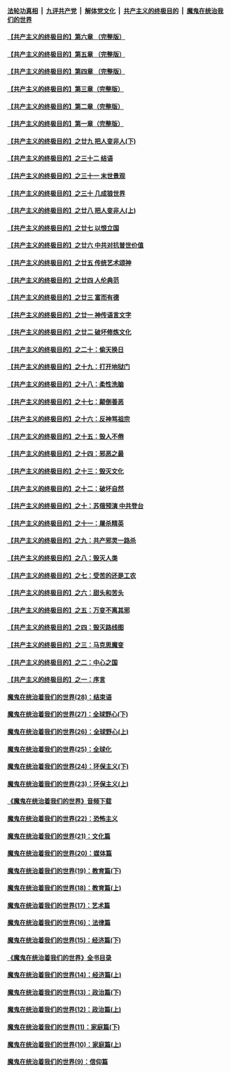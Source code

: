 ####  [法轮功真相](../../../../basic/blob/master/README.md?t=05102202) &nbsp;|&nbsp; [九评共产党](../../../../9ping.md/blob/master/README.md?t=05102202) &nbsp;|&nbsp; [解体党文化](../../../../jtdwh.md/blob/master/README.md?t=05102202)  &nbsp;|&nbsp; [共产主义的终极目的](../../../../gczydzjmd.md/blob/master/README.md?t=05102202) &nbsp;|&nbsp; [魔鬼在统治我们的世界](../../../../mgztzwmdsj.md/blob/master/README.md?t=05102202) 

#### [【共产主义的终极目的】第六章 （完整版）](../pages/nsc422/n11428913.md?t=05102202) 

#### [【共产主义的终极目的】第五章 （完整版）](../pages/nsc422/n11428912.md?t=05102202) 

#### [【共产主义的终极目的】第四章 （完整版）](../pages/nsc422/n11428907.md?t=05102202) 

#### [【共产主义的终极目的】第三章（完整版）](../pages/nsc422/n11428848.md?t=05102202) 

#### [【共产主义的终极目的】第二章（完整版）](../pages/nsc422/n11428831.md?t=05102202) 

#### [【共产主义的终极目的】第一章（完整版）](../pages/nsc422/n11417651.md?t=05102202) 

#### [【共产主义的终极目的】之廿九 把人变非人(下)](../pages/nsc422/n11344140.md?t=05102202) 

#### [【共产主义的终极目的】之三十二 结语](../pages/nsc422/n11360535.md?t=05102202) 

#### [【共产主义的终极目的】之三十一 末世景观](../pages/nsc422/n11351129.md?t=05102202) 

#### [【共产主义的终极目的】之三十 几成狼世界](../pages/nsc422/n11348280.md?t=05102202) 

#### [【共产主义的终极目的】之廿八 把人变非人(上)](../pages/nsc422/n11340492.md?t=05102202) 

#### [【共产主义的终极目的】之廿七 以恨立国](../pages/nsc422/n11336944.md?t=05102202) 

#### [【共产主义的终极目的】之廿六 中共对抗普世价值](../pages/nsc422/n11324785.md?t=05102202) 

#### [【共产主义的终极目的】之廿五 传统艺术颂神](../pages/nsc422/n11296396.md?t=05102202) 

#### [【共产主义的终极目的】之廿四 人伦典范](../pages/nsc422/n11296397.md?t=05102202) 

#### [【共产主义的终极目的】之廿三 富而有德](../pages/nsc422/n11283598.md?t=05102202) 

#### [【共产主义的终极目的】之廿一 神传语言文字](../pages/nsc422/n11263265.md?t=05102202) 

#### [【共产主义的终极目的】之廿二 破坏修炼文化](../pages/nsc422/n11245728.md?t=05102202) 

#### [【共产主义的终极目的】之二十：偷天换日](../pages/nsc422/n11238846.md?t=05102202) 

#### [【共产主义的终极目的】之十九：打开地狱门](../pages/nsc422/n11206376.md?t=05102202) 

#### [【共产主义的终极目的】之十八：柔性洗脑](../pages/nsc422/n11199994.md?t=05102202) 

#### [【共产主义的终极目的】之十七：颠倒善恶](../pages/nsc422/n11179782.md?t=05102202) 

#### [【共产主义的终极目的】之十六：反神骂祖宗](../pages/nsc422/n11166798.md?t=05102202) 

#### [【共产主义的终极目的】之十五：毁人不倦](../pages/nsc422/n11166792.md?t=05102202) 

#### [【共产主义的终极目的】之十四：邪恶之最](../pages/nsc422/n11150249.md?t=05102202) 

#### [【共产主义的终极目的】之十三：毁灭文化](../pages/nsc422/n11135227.md?t=05102202) 

#### [【共产主义的终极目的】之十二：破坏自然](../pages/nsc422/n11135214.md?t=05102202) 

#### [【共产主义的终极目的】之十：苏俄预演 中共登台](../pages/nsc422/n11118424.md?t=05102202) 

#### [【共产主义的终极目的】之十一：屠杀精英](../pages/nsc422/n11118442.md?t=05102202) 

#### [【共产主义的终极目的】之九：共产邪灵一路杀](../pages/nsc422/n11114139.md?t=05102202) 

#### [【共产主义的终极目的】之八：毁灭人类](../pages/nsc422/n11108503.md?t=05102202) 

#### [【共产主义的终极目的】之七：受苦的还是工农](../pages/nsc422/n11101809.md?t=05102202) 

#### [【共产主义的终极目的】之六：甜头和苦头](../pages/nsc422/n11096971.md?t=05102202) 

#### [【共产主义的终极目的】之五：万变不离其邪](../pages/nsc422/n11091285.md?t=05102202) 

#### [【共产主义的终极目的】之四：毁灭路线图](../pages/nsc422/n11086284.md?t=05102202) 

#### [【共产主义的终极目的】之三：马克思魔变](../pages/nsc422/n11061941.md?t=05102202) 

#### [【共产主义的终极目的】之二：中心之国](../pages/nsc422/n11047728.md?t=05102202) 

#### [【共产主义的终极目的】之一：序言](../pages/nsc422/n11086077.md?t=05102202) 

#### [魔鬼在统治着我们的世界(28)：结束语](../pages/nsc422/n10936246.md?t=05102202) 

#### [魔鬼在统治着我们的世界(27)：全球野心(下)](../pages/nsc422/n10928319.md?t=05102202) 

#### [魔鬼在统治着我们的世界(26)：全球野心(上)](../pages/nsc422/n10900318.md?t=05102202) 

#### [魔鬼在统治着我们的世界(25)：全球化](../pages/nsc422/n10788205.md?t=05102202) 

#### [魔鬼在统治着我们的世界(24)：环保主义(下)](../pages/nsc422/n10695307.md?t=05102202) 

#### [魔鬼在统治着我们的世界(23)：环保主义(上)](../pages/nsc422/n10688613.md?t=05102202) 

#### [《魔鬼在统治着我们的世界》音频下载](../pages/nsc422/n10635553.md?t=05102202) 

#### [魔鬼在统治着我们的世界(22)：恐怖主义](../pages/nsc422/n10614727.md?t=05102202) 

#### [魔鬼在统治着我们的世界(21)：文化篇](../pages/nsc422/n10597706.md?t=05102202) 

#### [魔鬼在统治着我们的世界(20)：媒体篇](../pages/nsc422/n10586579.md?t=05102202) 

#### [魔鬼在统治着我们的世界(19)：教育篇(下)](../pages/nsc422/n10564808.md?t=05102202) 

#### [魔鬼在统治着我们的世界(18)：教育篇(上)](../pages/nsc422/n10526970.md?t=05102202) 

#### [魔鬼在统治着我们的世界(17)：艺术篇](../pages/nsc422/n10499093.md?t=05102202) 

#### [魔鬼在统治着我们的世界(16)：法律篇](../pages/nsc422/n10485969.md?t=05102202) 

#### [魔鬼在统治着我们的世界(15)：经济篇(下)](../pages/nsc422/n10469975.md?t=05102202) 

#### [《魔鬼在统治着我们的世界》全书目录](../pages/nsc422/n10464261.md?t=05102202) 

#### [魔鬼在统治着我们的世界(14)：经济篇(上)](../pages/nsc422/n10457370.md?t=05102202) 

#### [魔鬼在统治着我们的世界(13)：政治篇(下)](../pages/nsc422/n10448270.md?t=05102202) 

#### [魔鬼在统治着我们的世界(12)：政治篇(上)](../pages/nsc422/n10444576.md?t=05102202) 

#### [魔鬼在统治着我们的世界(11)：家庭篇(下)](../pages/nsc422/n10440961.md?t=05102202) 

#### [魔鬼在统治着我们的世界(10)：家庭篇(上)](../pages/nsc422/n10435448.md?t=05102202) 

#### [魔鬼在统治着我们的世界(9)：信仰篇](../pages/nsc422/n10432159.md?t=05102202) 

